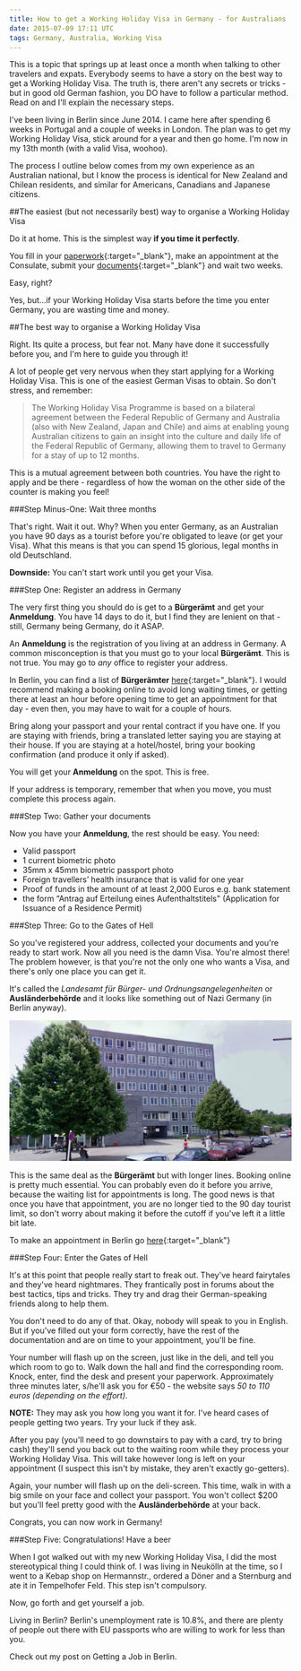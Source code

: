 ```yaml
---
title: How to get a Working Holiday Visa in Germany - for Australians
date: 2015-07-09 17:11 UTC
tags: Germany, Australia, Working Visa
---
```


This is a topic that springs up at least once a month when talking to other travelers and expats. Everybody seems to have a story on the best way to get a Working Holiday Visa. The truth is, there aren't any secrets or tricks - but in good old German fashion, you DO have to follow a particular method. Read on and I'll explain the necessary steps.   

I've been living in Berlin since June 2014. I came here after spending 6 weeks in Portugal and a couple of weeks in London. The plan was to get my Working Holiday Visa, stick around for a year and then go home. I'm now in my 13th month (with a valid Visa, woohoo).

The process I outline below comes from my own experience as an Australian national, but I know the process is identical for New Zealand and Chilean residents, and similar for Americans, Canadians and Japanese citizens.

##The easiest (but not necessarily best) way to organise a Working Holiday Visa

Do it at home. This is the simplest way **if you time it perfectly**. 

You fill in your [paperwork](http://www.australien.diplo.de/contentblob/3975340/Daten/4777782/FormularDVisum.pdf){:target="_blank"}, make an appointment at the Consulate, submit your [documents](http://www.australien.diplo.de/Vertretung/australien/en/Visa/Working-Holiday.html){:target="_blank"} and wait two weeks.

Easy, right?

Yes, but...if your Working Holiday Visa starts before the time you enter Germany, you are wasting time and money. 

##The best way to organise a Working Holiday Visa

Right. Its quite a process, but fear not. Many have done it successfully before you, and I'm here to guide you through it! 

A lot of people get very nervous when they start applying for a Working Holiday Visa. This is one of the easiest German Visas to obtain. So don't stress, and remember:

> The Working Holiday Visa Programme is based on a bilateral agreement between the Federal Republic of Germany and Australia (also with New Zealand, Japan and Chile) and aims at enabling young Australian citizens to gain an insight into the culture and daily life of the Federal Republic of Germany, allowing them to travel to Germany for a stay of up to 12 months.

This is a mutual agreement between both countries. You have the right to apply and be there - regardless of how the woman on the other side of the counter is making you feel!

###Step Minus-One: Wait three months

That's right. Wait it out. Why? When you enter Germany, as an Australian you have 90 days as a tourist before you're obligated to leave (or get your Visa). What this means is that you can spend 15 glorious, legal months in old Deutschland.

**Downside:** You can't start work until you get your Visa. 

###Step One: Register an address in Germany

The very first thing you should do is get to a **Bürgerämt** and get your **Anmeldung**. You have 14 days to do it, but I find they are lenient on that - still, Germany being Germany, do it ASAP.

An **Anmeldung** is the registration of you living at an address in Germany. A common misconception is that you must go to your local **Bürgerämt**. This is not true. You may go to *any* office to register your address. 

In Berlin, you can find a list of **Bürgerämter** [here](https://service.berlin.de/standorte/buergeraemter/){:target="_blank"}. I would recommend making a booking online to avoid long waiting times, or getting there at least an hour before opening time to get an appointment for that day - even then, you may have to wait for a couple of hours.

Bring along your passport and your rental contract if you have one. If you are staying with friends, bring a translated letter saying you are staying at their house. If you are staying at a hotel/hostel, bring your booking confirmation (and produce it only if asked). 

You will get your **Anmeldung** on the spot. This is free.

If your address is temporary, remember that when you move, you must complete this process again.

###Step Two: Gather your documents

Now you have your **Anmeldung**, the rest should be easy. You need:

- Valid passport
- 1 current biometric photo
- 35mm x 45mm biometric passport photo
- Foreign travellers’ health insurance that is valid for one year
- Proof of funds in the amount of at least 2,000 Euros e.g. bank statement
- the form “Antrag auf Erteilung eines Aufenthaltstitels" (Application for Issuance of a Residence Permit)

###Step Three: Go to the Gates of Hell

So you've registered your address, collected your documents and you're ready to start work. Now all you need is the damn Visa. You're almost there! The problem however, is that you're not the only one who wants a Visa, and there's only one place you can get it. 

It's called the *Landesamt für Bürger- und Ordnungsangelegenheiten* or **Ausländerbehörde** and it looks like something out of Nazi Germany (in Berlin anyway). 

![Ausländerbehörde](../images/auslandebehorde.png)

This is the same deal as the **Bürgerämt** but with longer lines. Booking online is pretty much essential. You can probably even do it before you arrive, because the waiting list for appointments is long. The good news is that once you have that appointment, you are no longer tied to the 90 day tourist limit, so don't worry about making it before the cutoff if you've left it a little bit late. 

To make an appointment in Berlin go [here](https://formular.berlin.de/xima-forms-29/nextpage/f2afb9c3-a3fa-4a68-9bdd-802d090edfa9/;jsessionid=F03AD6D614881368ADC616376E4F52F9){:target="_blank"}

###Step Four: Enter the Gates of Hell

It's at this point that people really start to freak out. They've heard fairytales and they've heard nightmares. They frantically post in forums about the best tactics, tips and tricks. They try and drag their German-speaking friends along to help them.

You don't need to do any of that. Okay, nobody will speak to you in English. But if you've filled out your form correctly, have the rest of the documentation and are on time to your appointment, you'll be fine. 

Your number will flash up on the screen, just like in the deli, and tell you which room to go to. Walk down the hall and find the corresponding room. Knock, enter, find the desk and present your paperwork. Approximately three minutes later, s/he'll ask you for €50 - the website says *50 to 110 euros (depending on the effort)*.

**NOTE:** They may ask you how long you want it for. I've heard cases of people getting two years. Try your luck if they ask. 

After you pay (you'll need to go downstairs to pay with a card, try to bring cash) they'll send you back out to the waiting room while they process your Working Holiday Visa. This will take however long is left on your appointment (I suspect this isn't by mistake, they aren't exactly go-getters). 

Again, your number will flash up on the deli-screen. This time, walk in with a big smile on your face and collect your passport. You won't collect $200 but you'll feel pretty good with the **Ausländerbehörde** at your back.

Congrats, you can now work in Germany!

###Step Five: Congratulations! Have a beer

When I got walked out with my new Working Holiday Visa, I did the most stereotypical thing I could think of. I was living in Neukölln at the time, so I went to a Kebap shop on Hermannstr., ordered a Döner and a Sternburg and ate it in Tempelhofer Feld. This step isn't compulsory.

Now, go forth and get yourself a job.

Living in Berlin? Berlin's unemployment rate is 10.8%, and there are plenty of people out there with EU passports who are willing to work for less than you. 

Check out my post on Getting a Job in Berlin.






















